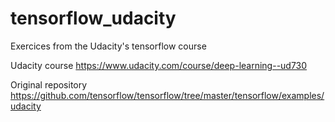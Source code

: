 # tensorflow_udacity
Exercices from the Udacity's tensorflow course

Udacity course
https://www.udacity.com/course/deep-learning--ud730

Original repository
https://github.com/tensorflow/tensorflow/tree/master/tensorflow/examples/udacity
